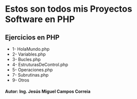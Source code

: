 # Estos son todos mis Proyectos Software en PHP


## Ejercicios en PHP

* 1- HolaMundo.php
* 2- Variables.php
* 3- Bucles.php
* 4- EstruturasDeControl.php
* 5- Operaciones.php
* 7- Subrutinas.php
* 9- Otros

#### Autor: Ing. Jesús Miguel Campos Correia